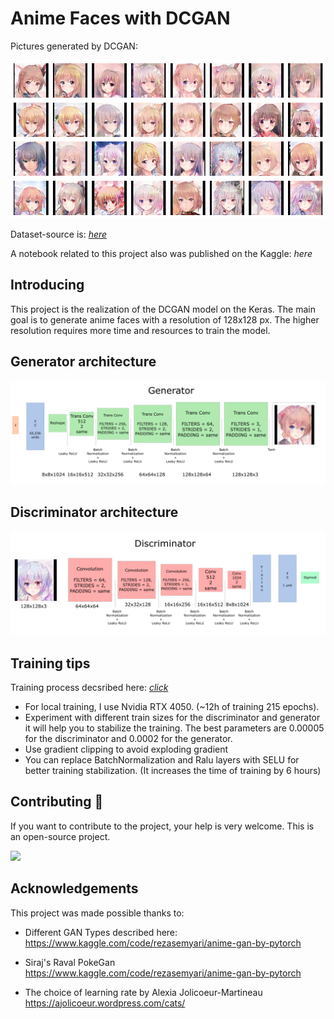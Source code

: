 # Anime Faces with DCGAN
Pictures generated by DCGAN: 

<img src="assets/output.png" alt="Anime DCGAN Output" />
 
Dataset-source is: <a href='https://www.kaggle.com/datasets/prasoonkottarathil/gananime-lite'> *here* </a>

A notebook related to this project also was published on the Kaggle: *here*

## Introducing
This project is the realization of the DCGAN model on the Keras. The main goal is to generate anime faces with a resolution of 128x128 px. The higher resolution requires more time and resources to train the model. 

## Generator architecture


<img src="assets/generator.png" alt="generator" />

## Discriminator architecture


<img src="assets/discriminator.png" alt="discriminator" />

## Training tips
Training process decsribed here: <a href='Anime Faces with DCGAN.ipynb'> *click* </a>

- For local training, I use Nvidia RTX 4050. (~12h of training 215 epochs).
 - Experiment with different train sizes for the discriminator and generator it will help you to stabilize the training. The best parameters are 0.00005 for the discriminator and 0.0002 for the generator. 
- Use gradient clipping to avoid exploding gradient
- You can replace BatchNormalization and Ralu layers with SELU for better training stabilization. (It increases the time of training by 6 hours) 

## Contributing 🙌
If you want to contribute to the project, your help is very welcome. This is an open-source project.

![](https://user-images.githubusercontent.com/45157446/161337980-87a1b2e4-99ea-4fc8-ab1e-faa61357b40d.gif)


 

## Acknowledgements 
This project was made possible thanks to:
- Different GAN Types described here: https://www.kaggle.com/code/rezasemyari/anime-gan-by-pytorch

- Siraj's Raval PokeGan https://www.kaggle.com/code/rezasemyari/anime-gan-by-pytorch

- The choice of learning rate by Alexia Jolicoeur-Martineau https://ajolicoeur.wordpress.com/cats/
